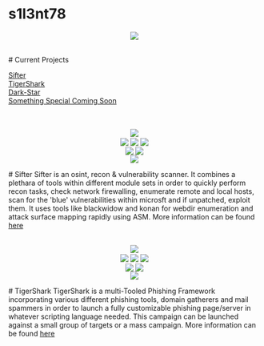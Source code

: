# s1l3nt78
<p align="center">
	<img align="center" src="https://raw.githubusercontent.com/s1l3nt78/s1l3nt78.github.io/master/.vs/logo.PNG">
</p>
<br>
# Current Projects

<a href="https://github.com/s1l3nt78/sifter">Sifter</a>
<br>
<a href="https://github.com/s1l3nt78/TigerShark">TigerShark</a>
<br>
<a href="https://github.com/s1l3nt78/Dark-Star">Dark-Star</a>
<br>
<a href="https://github.com/s1l3nt78/-i-i-">Something Special Coming Soon</a>
<br>
<br>
<br>
<p align="center">
	<img align="center" src="https://raw.githubusercontent.com/s1l3nt78/s1l3nt78.github.io/master/sifter/sifter.PNG">
<br>
  	<img align="center" src="https://img.shields.io/github/issues/s1l3nt78/sifter">
  	<img align="center" src="https://img.shields.io/github/forks/s1l3nt78/sifter">
  	<img align="center" src="https://img.shields.io/github/stars/s1l3nt78/sifter">		  
<br>
  	<img align="center" src="https://img.shields.io/badge/Version-4.6-red">
	<img align="center" src="https://img.shields.io/badge/Build-ChrysalliS-yellowgreen">
<br>
	 <img align="center" src="https://img.shields.io/badge/Author-s1l3nt78-yellowgreen">
</p>
# Sifter
	Sifter is an osint, recon & vulnerability scanner. 
	It combines a plethara of tools within different module sets in order to quickly 		
	perform recon tasks, check network firewalling, enumerate remote and local hosts, 
	scan for the 'blue' vulnerabilities within microsft and if unpatched, exploit them.  
	It uses tools like blackwidow and konan for webdir enumeration and attack surface 		
	mapping rapidly using ASM. 
	More information can be found <a href="./sifter/README.md">here</a>

<br>
<br>
<p align="center">
 <img src="https://github.com/s1l3nt78/Private/blob/master/Photos/tigershark-Release.png">
<br>
 <img align="center" src="https://img.shields.io/github/issues/s1l3nt78/TigerShark">
 <img align="center" src="https://img.shields.io/github/forks/s1l3nt78/TigerShark">
 <img align="center" src="https://img.shields.io/github/stars/s1l3nt78/TigerShark">
 <br>
 <img align="center" src="https://img.shields.io/badge/Build-Release-orange">
 <img align="center" src="https://img.shields.io/badge/Version-3-red">
 <br>
  <img align="center" src="https://img.shields.io/badge/Author-s1l3nt78-yellowgreen">
</p>
# TigerShark
	TigerShark is a multi-Tooled Phishing Framework incorporating various different 
	phishing tools, domain gatherers and mail spammers in order to launch a fully customizable	
	phishing page/server in whatever scripting language needed. This campaign can be launched 
	against a small group of targets or a mass campaign. 
	More information can be found <a href="./TigerShark/README.md">here</a>
<br>
<br>
